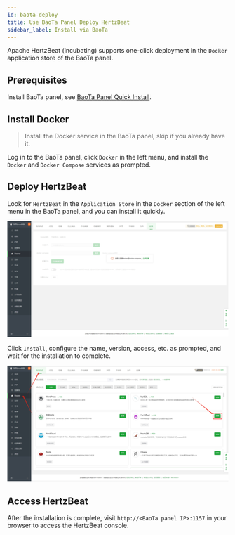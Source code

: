 ```yaml
---
id: baota-deploy  
title: Use BaoTa Panel Deploy HertzBeat  
sidebar_label: Install via BaoTa
---
```


Apache HertzBeat (incubating) supports one-click deployment in the `Docker` application store of the BaoTa panel.

## Prerequisites

Install BaoTa panel, see [BaoTa Panel Quick Install](https://www.bt.cn/new/download.html).

## Install Docker

> Install the Docker service in the BaoTa panel, skip if you already have it.

Log in to the BaoTa panel, click `Docker` in the left menu, and install the `Docker` and `Docker Compose` services as prompted.

## Deploy HertzBeat

Look for `HertzBeat` in the `Application Store` in the `Docker` section of the left menu in the BaoTa panel, and you can install it quickly.

![HertzBeat](/img/docs/start/install-to-baota-1.png)

Click `Install`, configure the name, version, access, etc. as prompted, and wait for the installation to complete.

![HertzBeat](/img/docs/start/install-to-baota-2.png)


## Access HertzBeat

After the installation is complete, visit `http://<BaoTa panel IP>:1157` in your browser to access the HertzBeat console.
